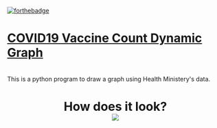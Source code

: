 [![forthebadge](https://forthebadge.com/images/badges/made-with-python.svg)](http://forthebadge.com)
# [COVID19 Vaccine Count Dynamic Graph](https://github.com/ErdemIpek/ERU-Duyuru-Desktop)
<br>
This is a python program to draw a graph using Health Ministery's data.
<br>
<h1 align="center">
    How does it look?
  <br>
    <img src="https://i.imgur.com/UyIopiP.png"/>
  </h1>
